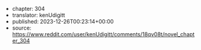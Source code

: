 - chapter: 304
- translator: kenUdigitt
- published: 2023-12-26T00:23:14+00:00
- source: https://www.reddit.com/user/kenUdigitt/comments/18qv08t/novel_chapter_304
